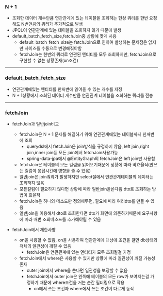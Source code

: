 
### N + 1

* 조회한 데이터 개수만큼 연관관계에 있는 테이블을 조회하는 현상 쿼리를 한번 요청해도 N번만큼의 쿼리가 추가적으로 발생
* JPQL이 연관관계에 있는 테이블을 조회하지 않기 때문에 발생
* default_batch_fetch_size,fetchJoin중 상황에 맞게 사용 
  * default_batch_fetch_size는 fetchJoin으로 인하여 발생하는 문제점은 없지만 사이즈를 수동으로 변경해줘야함 
  * fetchJoin는 한번의 쿼리로 연관된 엔티티를 모두 조회하지만, fetchJoin으로 구현할 수 없는 상황존재(on조건)

------

### default_batch_fetch_size

* 연관관계에있는 엔티티를 한꺼번에 읽어올 수 있는 개수를 지정
* N + 1상황에서 조회된 데이터 개수만큼 연관관계 테이블을 조회하는 쿼리를 전송

------

### fetchJoin
- fetchJoin과 일반join비교
  - fetchJoin은 N + 1 문제를 해결하기 위해 연관관계에있는 테이블까지 한꺼번에 조회
    - querydsl에서 fetchJoin은 join방식을 규정하지 않음, left join,right join,inner join등 모든 join에서 fetchJoin사용가능
    - spring-data-jpa에서 @EntityGraph의 fetchJoin은 left join만 사용함
  - fetchJoin은 테이블의 모든 컬럼을 읽어오기때문에 상황에 따라 비효율적(안쓰는 컬럼이 응답시간에 영향을 줄 수 있음)
  - 일반join은 join쿼리가 발생하지만 select절에서 연관관계테이블의 데이터는 조회하지 않음
  - 모든칼럼이 필요하지 않다면 상황에 따라 일반join을쓴다음 dto로 조회하는 방법이 효율적
  - fetchJoin은 하나의 메소드만 정의해두면, 필요에 따라 여러dto를 만들 수 있음
  - 일반join을 이용해서 dto로 조회한다면 dto가 화면에 의존하기때문에 요구사항에 따라 매번 조회메소드를 추가해야될 수 있음<br/>

  
- fetchJoin에서 제한사항
  - on을 사용할 수 없음, on을 사용하여 연관관계에 대상에 조건을 걸면 db상태와 객체의 일관성이 깨질 수 있음
    - fetchJoin은 연관관계에 있는 엔티티가 모두 조회될걸 가정
  - fetchJoin에서 where은 사용할 수 있지만 상황에 따라 일관성이 깨질 가능성 존재
    - outer join에서 where을 쓴다면 일관성을 보장할 수 없음
    - fetchJoin에서 outer join은 왼쪽에 테이블의 모든 row가 보여지는걸 가정하기 때문에 where조건을 거는 순간 필터링으로 작용
      - on에서 쓰는 조건과 where에서 쓰는 조건이 다르게 동작
